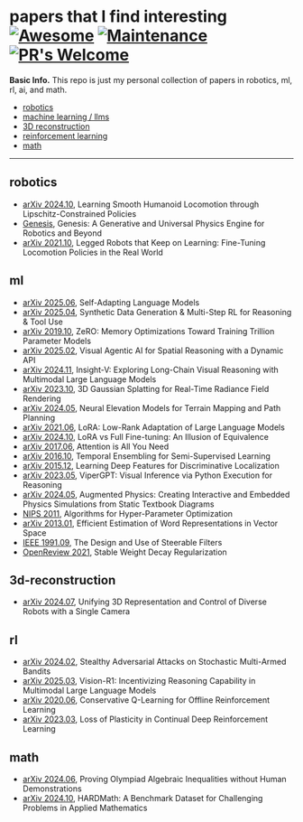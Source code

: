 # papers that I find interesting  [![Awesome](https://cdn.rawgit.com/sindresorhus/awesome/d7305f38d29fed78fa85652e3a63e154dd8e8829/media/badge.svg)](https://github.com/sindresorhus/awesome) [![Maintenance](https://img.shields.io/badge/Maintained%3F-yes-green.svg)](https://GitHub.com/Naereen/StrapDown.js/graphs/commit-activity) [![PR's Welcome](https://img.shields.io/badge/PRs-welcome-brightgreen.svg?style=flat)](http://makeapullrequest.com)

**Basic Info.** This repo is just my personal collection of papers in robotics, ml, rl, ai, and math. 

  - [robotics](#robotics)
  - [machine learning / llms](#ml)
  - [3D reconstruction](#3d-reconstruction)
  - [reinforcement learning](#rl)
  - [math](#math)

---

## robotics
- [arXiv 2024.10](https://arxiv.org/html/2410.11825v1), Learning Smooth Humanoid Locomotion through Lipschitz-Constrained Policies
- [Genesis](https://genesis-embodied-ai.github.io/), Genesis: A Generative and Universal Physics Engine for Robotics and Beyond
- [arXiv 2021.10](https://arxiv.org/abs/2110.05457), Legged Robots that Keep on Learning: Fine-Tuning Locomotion Policies in the Real World

## ml
- [arXiv 2025.06](https://arxiv.org/abs/2506.10943), Self-Adapting Language Models
- [arXiv 2025.04](https://arxiv.org/abs/2504.04736), Synthetic Data Generation & Multi-Step RL for Reasoning & Tool Use 
- [arXiv 2019.10](https://arxiv.org/abs/1910.02054), ZeRO: Memory Optimizations Toward Training Trillion Parameter Models
- [arXiv 2025.02](https://arxiv.org/abs/2502.06787), Visual Agentic AI for Spatial Reasoning with a Dynamic API
- [arXiv 2024.11](https://arxiv.org/abs/2411.14432), Insight-V: Exploring Long-Chain Visual Reasoning with Multimodal Large Language Models
- [arXiv 2023.10](https://arxiv.org/abs/2308.04079), 3D Gaussian Splatting for Real-Time Radiance Field Rendering
- [arXiv 2024.05](https://arxiv.org/abs/2405.15227), Neural Elevation Models for Terrain Mapping and Path Planning
- [arXiv 2021.06](https://arxiv.org/abs/2106.09685), LoRA: Low-Rank Adaptation of Large Language Models
- [arXiv 2024.10](https://arxiv.org/abs/2410.21228), LoRA vs Full Fine-tuning: An Illusion of Equivalence
- [arXiv 2017.06](https://arxiv.org/abs/1706.03762), Attention is All You Need
- [arXiv 2016.10](https://arxiv.org/abs/1610.02242), Temporal Ensembling for Semi-Supervised Learning
- [arXiv 2015.12](https://arxiv.org/abs/1512.04150), Learning Deep Features for Discriminative Localization
- [arXiv 2023.05](https://arxiv.org/abs/2303.08128), ViperGPT: Visual Inference via Python Execution for Reasoning
- [arXiv 2024.05](https://arxiv.org/abs/2405.18614), Augmented Physics: Creating Interactive and Embedded Physics Simulations from Static Textbook Diagrams
- [NIPS 2011](https://papers.nips.cc/paper_files/paper/2011/hash/86e8f7ab32cfd12577bc2619bc635690-Abstract.html), Algorithms for Hyper-Parameter Optimization
- [arXiv 2013.01](https://arxiv.org/abs/1301.3781), Efficient Estimation of Word Representations in Vector Space
- [IEEE 1991.09](https://ieeexplore.ieee.org/document/93808), The Design and Use of Steerable Filters
- [OpenReview 2021](https://openreview.net/pdf?id=YzgAOeA67xX#:~:text=L2%20regularization%20is%20unstable%20weight%20decay%20in%20all%20optimizers%20that,in%20the%20presence%20of%20Momentum.), Stable Weight Decay Regularization

## 3d-reconstruction
- [arXiv 2024.07](https://arxiv.org/abs/2407.08722v1), Unifying 3D Representation and Control of Diverse Robots with a Single Camera

## rl
- [arXiv 2024.02](https://arxiv.org/abs/2402.13487), Stealthy Adversarial Attacks on Stochastic Multi-Armed Bandits
- [arXiv 2025.03](https://arxiv.org/abs/2503.06749), Vision-R1: Incentivizing Reasoning Capability in Multimodal Large Language Models
- [arXiv 2020.06](https://arxiv.org/abs/2006.04779), Conservative Q-Learning for Offline Reinforcement Learning
- [arXiv 2023.03](https://arxiv.org/abs/2303.07507), Loss of Plasticity in Continual Deep Reinforcement Learning

## math
- [arXiv 2024.06](https://arxiv.org/abs/2406.14219), Proving Olympiad Algebraic Inequalities without Human Demonstrations
- [arXiv 2024.10](https://arxiv.org/abs/2410.09988), HARDMath: A Benchmark Dataset for Challenging Problems in Applied Mathematics
